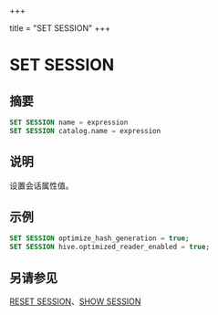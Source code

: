 +++

title = "SET SESSION"
+++

# SET SESSION

## 摘要

``` sql
SET SESSION name = expression
SET SESSION catalog.name = expression
```

## 说明

设置会话属性值。

## 示例

``` sql
SET SESSION optimize_hash_generation = true;
SET SESSION hive.optimized_reader_enabled = true;
```

## 另请参见

[RESET SESSION](./reset-session.html)、[SHOW SESSION](./show-session.html)